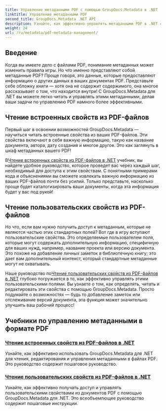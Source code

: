 ```yaml
---
title: Управление метаданными PDF с помощью GroupDocs.Metadata в .NET
linktitle: Управление метаданными PDF
second_title: GroupDocs.Metadata .NET API
description: Узнайте, как эффективно управлять метаданными PDF в .NET с помощью GroupDocs.Metadata. Это всеобъемлющее руководство охватывает все от добавления, редактирования и извлечения метаданных до лучших практик для бесперебойной реализации в ваших приложениях .NET.
weight: 24
url: /ru/metadata/pdf-metadata-management/
---
```

## Введение

Когда вы имеете дело с файлами PDF, понимание метаданных может изменить правила игры. Но что именно представляют собой метаданные PDF? Проще говоря, это данные, которые предоставляют информацию о других данных в ваших документах PDF. Представьте себе обложку книги — хотя она не содержит содержимого, она многое рассказывает о том, что находится внутри! С GroupDocs.Metadata для .NET вы можете легко читать и управлять этими метаданными, делая ваши задачи по управлению PDF намного более эффективными.

## Чтение встроенных свойств из PDF-файлов

Первый шаг в освоении возможностей GroupDocs.Metadata — научиться читать встроенные свойства из ваших PDF-файлов. Эти свойства включают в себя важную информацию, такую как название документа, автора, дату создания и многое другое. Это как заглянуть в шкаф метаданных вашего PDF!

 В[Чтение встроенных свойств из PDF-файлов в .NET](./reading-built-in-properties-from-pdf/) учебник, вы найдете удобное руководство, которое проведет вас через каждый шаг, необходимый для доступа к этим свойствам. С понятными примерами кода и объяснениями вы сможете извлекать важную информацию из ваших PDF-файлов почти без усилий. Только представьте, насколько проще будет каталогизировать ваши документы, когда эта информация будет у вас под рукой!

## Чтение пользовательских свойств из PDF-файлов

Но что, если вам нужно получить доступ к метаданным, которые не являются частью этих стандартных полей? Вот где в игру вступают пользовательские свойства. Это определяемые пользователем поля, которые могут содержать дополнительную информацию, специфичную для ваших нужд, например, название проекта или версию документа. Это похоже на добавление личных заметок в библиотечную книгу; это дает вам дополнительный контекст, который стандартные метаданные могут не охватывать.

 Наше руководство по[Чтение пользовательских свойств из PDF-файлов в .NET](./reading-custom-properties-from-pdf/) глубоко погружается в то, как эффективно управлять этими пользовательскими полями. Вы узнаете о том, как определять, читать и редактировать эти свойства с помощью GroupDocs.Metadata. Просто подумайте о возможностях — будь то добавление заметок или отслеживание версий документа, эта функция может значительно улучшить ваш рабочий процесс!

## Учебники по управлению метаданными в формате PDF
### [Чтение встроенных свойств из PDF-файлов в .NET](./reading-built-in-properties-from-pdf/)
Узнайте, как эффективно использовать GroupDocs.Metadata для .NET для чтения, редактирования и управления метаданными в файлах PDF. Это руководство содержит пошаговое руководство.
### [Чтение пользовательских свойств из PDF-файлов в .NET](./reading-custom-properties-from-pdf/)
Узнайте, как эффективно получать доступ и управлять пользовательскими свойствами из документов PDF с помощью GroupDocs.Metadata для .NET. Это всеобъемлющее руководство содержит пошаговые инструкции.